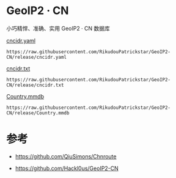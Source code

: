 # GeoIP2 · CN
小巧精悍、准确、实用 GeoIP2 · CN 数据库

[cncidr.yaml](https://raw.githubusercontent.com/RikudouPatrickstar/GeoIP2-CN/release/cncidr.yaml)
```
https://raw.githubusercontent.com/RikudouPatrickstar/GeoIP2-CN/release/cncidr.yaml
```

[cncidr.txt](https://raw.githubusercontent.com/RikudouPatrickstar/GeoIP2-CN/release/cncidr.txt)
```
https://raw.githubusercontent.com/RikudouPatrickstar/GeoIP2-CN/release/cncidr.txt
```

[Country.mmdb](https://raw.githubusercontent.com/RikudouPatrickstar/GeoIP2-CN/release/Country.mmdb)
```
https://raw.githubusercontent.com/RikudouPatrickstar/GeoIP2-CN/release/Country.mmdb
```

# 参考
- https://github.com/QiuSimons/Chnroute

- https://github.com/Hackl0us/GeoIP2-CN
